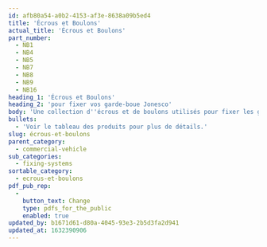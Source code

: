 ```yaml
---
id: afb80a54-a0b2-4153-af3e-8638a09b5ed4
title: 'Écrous et Boulons'
actual_title: 'Écrous et Boulons'
part_number:
  - NB1
  - NB4
  - NB5
  - NB7
  - NB8
  - NB9
  - NB16
heading_1: 'Écrous et Boulons'
heading_2: 'pour fixer vos garde-boue Jonesco'
body: 'Une collection d''écrous et de boulons utilisés pour fixer les garde-boue Jonesco.'
bullets:
  - 'Voir le tableau des produits pour plus de détails.'
slug: écrous-et-boulons
parent_category:
  - commercial-vehicle
sub_categories:
  - fixing-systems
sortable_category:
  - ecrous-et-boulons
pdf_pub_rep:
  -
    button_text: Change
    type: pdfs_for_the_public
    enabled: true
updated_by: b1671d61-d80a-4045-93e3-2b5d3fa2d941
updated_at: 1632390906
---
```

